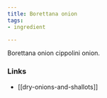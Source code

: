 ```yaml
---
title: Borettana onion
tags:
- ingredient

---
```

Borettana onion cippolini onion.

### Links

* [[dry-onions-and-shallots]]
